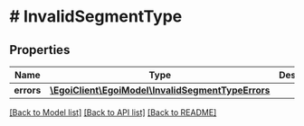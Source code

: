 # # InvalidSegmentType

## Properties

Name | Type | Description | Notes
------------ | ------------- | ------------- | -------------
**errors** | [**\EgoiClient\EgoiModel\InvalidSegmentTypeErrors**](InvalidSegmentTypeErrors.md) |  | [optional]

[[Back to Model list]](../../README.md#models) [[Back to API list]](../../README.md#endpoints) [[Back to README]](../../README.md)
